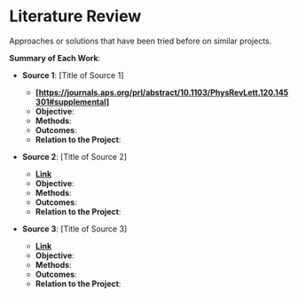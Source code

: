 # Literature Review

Approaches or solutions that have been tried before on similar projects.

**Summary of Each Work**:

- **Source 1**: [Title of Source 1]

  - **[https://journals.aps.org/prl/abstract/10.1103/PhysRevLett.120.145301#supplemental]**
  - **Objective**:
  - **Methods**:
  - **Outcomes**:
  - **Relation to the Project**:

- **Source 2**: [Title of Source 2]

  - **[Link]()**
  - **Objective**:
  - **Methods**:
  - **Outcomes**:
  - **Relation to the Project**:

- **Source 3**: [Title of Source 3]

  - **[Link]()**
  - **Objective**:
  - **Methods**:
  - **Outcomes**:
  - **Relation to the Project**:
